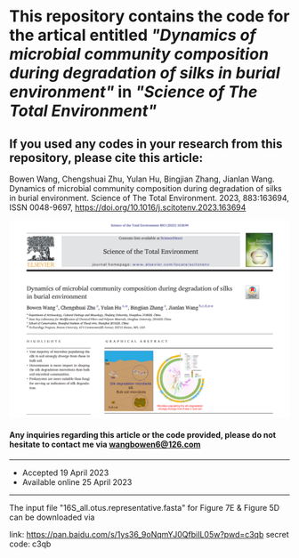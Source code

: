 # This repository contains the code for the artical entitled ***"Dynamics of microbial community composition during degradation of silks in burial environment"*** in ***"Science of The Total Environment"***

## If you used any codes in your research from this repository, please cite this article:

Bowen Wang, Chengshuai Zhu, Yulan Hu, Bingjian Zhang, Jianlan Wang. Dynamics of microbial community composition during degradation of silks in burial environment. Science of The Total Environment. 2023, 883:163694, ISSN 0048-9697, https://doi.org/10.1016/j.scitotenv.2023.163694
 
 ![image](https://github.com/Bowenw6/Silk_Soil_2022/blob/main/img/img2.png)
 
 
 
 
#### Any inquiries regarding this article or the code provided, please do not hesitate to contact me via wangbowen6@126.com


---

- Accepted 19 April 2023
- Available online 25 April 2023

---





The input file "16S_all.otus.representative.fasta" for Figure 7E &  Figure 5D can be downloaded via 

link: https://pan.baidu.com/s/1ys36_9oNqmYJ0QfbiIL05w?pwd=c3qb secret code: c3qb
